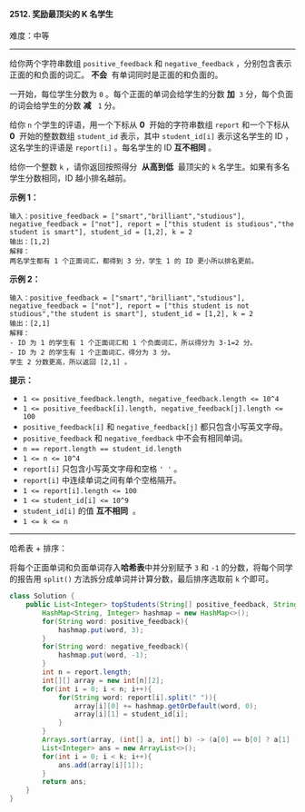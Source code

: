 #### 2512. 奖励最顶尖的 K 名学生

难度：中等

---

给你两个字符串数组 `positive_feedback` 和 `negative_feedback` ，分别包含表示正面的和负面的词汇。 **不会**  有单词同时是正面的和负面的。

一开始，每位学生分数为 `0` 。每个正面的单词会给学生的分数  **加**  `3` 分，每个负面的词会给学生的分数  **减**   `1` 分。

给你 `n` 个学生的评语，用一个下标从  **0**  开始的字符串数组 `report` 和一个下标从  **0**  开始的整数数组 `student_id` 表示，其中 `student_id[i]` 表示这名学生的 ID ，这名学生的评语是 `report[i]` 。每名学生的 ID  **互不相同** 。

给你一个整数 `k` ，请你返回按照得分  **从高到低**  最顶尖的 `k` 名学生。如果有多名学生分数相同，ID 越小排名越前。

 **示例 1：** 

```
输入：positive_feedback = ["smart","brilliant","studious"], negative_feedback = ["not"], report = ["this student is studious","the student is smart"], student_id = [1,2], k = 2
输出：[1,2]
解释：
两名学生都有 1 个正面词汇，都得到 3 分，学生 1 的 ID 更小所以排名更前。
```

 **示例 2：** 

```
输入：positive_feedback = ["smart","brilliant","studious"], negative_feedback = ["not"], report = ["this student is not studious","the student is smart"], student_id = [1,2], k = 2
输出：[2,1]
解释：
- ID 为 1 的学生有 1 个正面词汇和 1 个负面词汇，所以得分为 3-1=2 分。
- ID 为 2 的学生有 1 个正面词汇，得分为 3 分。
学生 2 分数更高，所以返回 [2,1] 。
```

 **提示：** 

*   `1 <= positive_feedback.length, negative_feedback.length <= 10^4`
*   `1 <= positive_feedback[i].length, negative_feedback[j].length <= 100`
*   `positive_feedback[i]` 和 `negative_feedback[j]` 都只包含小写英文字母。
*   `positive_feedback` 和 `negative_feedback` 中不会有相同单词。
*   `n == report.length == student_id.length`
*   `1 <= n <= 10^4`
*   `report[i]` 只包含小写英文字母和空格 `' '` 。
*   `report[i]` 中连续单词之间有单个空格隔开。
*   `1 <= report[i].length <= 100`
*   `1 <= student_id[i] <= 10^9`
*   `student_id[i]` 的值  **互不相同**  。
*   `1 <= k <= n`

---

哈希表 + 排序：

将每个正面单词和负面单词存入**哈希表**中并分别赋予 `3` 和 `-1` 的分数，将每个同学的报告用 `split()` 方法拆分成单词并计算分数，最后排序选取前 `k` 个即可。

```Java
class Solution {
    public List<Integer> topStudents(String[] positive_feedback, String[] negative_feedback, String[] report, int[] student_id, int k) {
        HashMap<String, Integer> hashmap = new HashMap<>();
        for(String word: positive_feedback){
            hashmap.put(word, 3);
        }
        for(String word: negative_feedback){
            hashmap.put(word, -1);
        }
        int n = report.length;
        int[][] array = new int[n][2];
        for(int i = 0; i < n; i++){
            for(String word: report[i].split(" ")){
                array[i][0] += hashmap.getOrDefault(word, 0);
                array[i][1] = student_id[i];
            }
        }
        Arrays.sort(array, (int[] a, int[] b) -> (a[0] == b[0] ? a[1] - b[1] : b[0] - a[0]));
        List<Integer> ans = new ArrayList<>();
        for(int i = 0; i < k; i++){
            ans.add(array[i][1]);
        }
        return ans;
    }
}
```